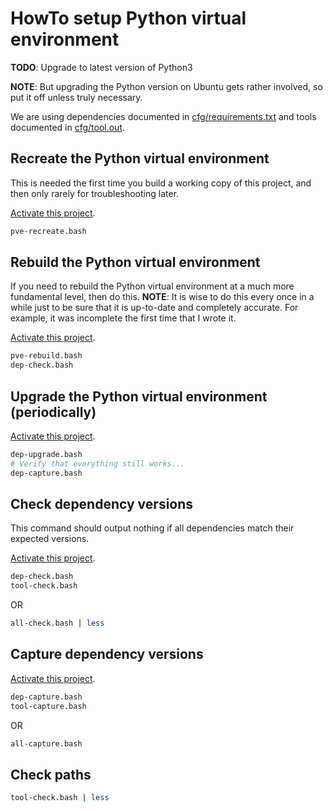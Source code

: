 HowTo setup Python virtual environment
======================================
**TODO**: Upgrade to latest version of Python3

**NOTE**: But upgrading the Python version on Ubuntu gets rather involved, so
put it off unless truly necessary.

We are using
dependencies documented in [cfg/requirements.txt](../cfg/requirements.txt) and
tools documented in [cfg/tool.out](../cfg/tool.out).

Recreate the Python virtual environment
---------------------------------------
This is needed the first time you build a working copy of this project, and
then only rarely for troubleshooting later.

[Activate this project][activate].
~~~ bash
pve-recreate.bash
~~~

Rebuild the Python virtual environment
--------------------------------------
If you need to rebuild the Python virtual environment at a much more
fundamental level, then do this.  **NOTE**: It is wise to do this every once
in a while just to be sure that it is up-to-date and completely accurate.  For
example, it was incomplete the first time that I wrote it.

[Activate this project][activate].
~~~ bash
pve-rebuild.bash
dep-check.bash
~~~

Upgrade the Python virtual environment (periodically)
-----------------------------------------------------
[Activate this project][activate].
~~~ bash
dep-upgrade.bash
# Verify that everything still works...
dep-capture.bash
~~~

Check dependency versions
-------------------------
This command should output nothing if all dependencies match their expected
versions.

[Activate this project][activate].
~~~ bash
dep-check.bash
tool-check.bash
~~~
OR
~~~ bash
all-check.bash | less
~~~

Capture dependency versions
---------------------------
[Activate this project][activate].
~~~ bash
dep-capture.bash
tool-capture.bash
~~~
OR
~~~ bash
all-capture.bash
~~~

Check paths
-----------
~~~ bash
tool-check.bash | less
~~~

[activate]: ./HowTo-activate_this_project.md "HowTo activate this project"
[application]: ./HowTo-execute_application.md "HowTo execute application"
[AWS CLI]: ./HowTo-setup-AWS_CLI.md "HowTo setup AWS CLI"
[clone]: ./HowTo-setup-source_control.md "HowTo setup source control"
[deploy]: ./HowTo-deploy-server.md "HowTo deploy server"
[initiation]: ./project_initiation.md "How Rob initiated the project repository"
[install]: ./HowTo-install-packages.md "HowTo install Ubuntu packages"
[license]: ../LICENSE.md "License"
[ReadMe]: ../README.md "ReadMe"
[test]: ./HowTo-test.md "HowTo test"
[venv]: ./HowTo-setup-Python_virtual_environment.md "HowTo setup Python virtual environment"
[workstation]: ./HowTo-setup-workstation.md "HowTo setup workstation"

